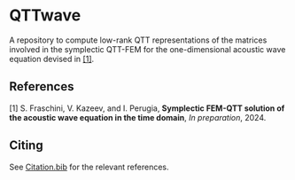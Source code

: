# QTTwave
A repository to compute low-rank QTT representations of the matrices involved in the symplectic QTT-FEM for the one-dimensional acoustic wave equation devised in [[1]](#1).

## References
<a id="1">[1]</a> 
S. Fraschini, V. Kazeev, and I. Perugia,
**Symplectic FEM-QTT solution of the acoustic wave equation in the time domain**,
_In preparation_, 2024.

## Citing
See [Citation.bib](/QTTwave/Citation.bib) for the relevant references.


